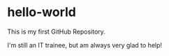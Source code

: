 # hello-world
This is my first GitHub Repository.

 I'm still an IT trainee, but am always very glad to help!
